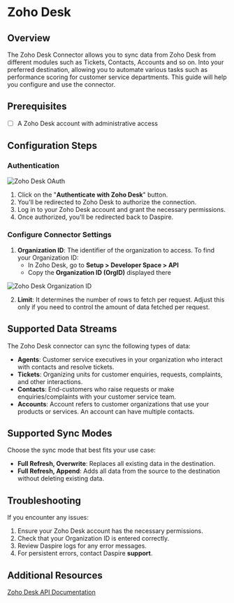 # Zoho Desk

## **Overview**

The Zoho Desk Connector allows you to sync data from Zoho Desk from different modules such as Tickets, Contacts, Accounts and so on. Into your preferred destination, allowing you to automate various tasks such as performance scoring for customer service departments. This guide will help you configure and use the connector.

## **Prerequisites**

- [ ] A Zoho Desk account with administrative access

## **Configuration Steps**

### **Authentication**

![Zoho Desk OAuth](/assets/images/zohodesk-oauth.jpeg)

1. Click on the "**Authenticate with Zoho Desk**" button.
2. You'll be redirected to Zoho Desk to authorize the connection.
3. Log in to your Zoho Desk account and grant the necessary permissions.
4. Once authorized, you'll be redirected back to Daspire.

### **Configure Connector Settings**

1. **Organization ID**: The identifier of the organization to access. To find your Organization ID:
   - In Zoho Desk, go to **Setup > Developer Space > API**
   - Copy the **Organization ID (OrgID)** displayed there

![Zoho Desk Organization ID](/assets/images/zohodesk-org-id.png)

2. **Limit**: It determines the number of rows to fetch per request. Adjust this only if you need to control the amount of data fetched per request.

## **Supported Data Streams**

The Zoho Desk connector can sync the following types of data:

- **Agents**: Customer service executives in your organization who interact with contacts and resolve tickets.
- **Tickets**: Organizing units for customer enquiries, requests, complaints, and other interactions.
- **Contacts**: End-customers who raise requests or make enquiries/complaints with your customer service team.
- **Accounts**: Account refers to customer organizations that use your products or services. An account can have multiple contacts.

## **Supported Sync Modes**

Choose the sync mode that best fits your use case:

- **Full Refresh, Overwrite**: Replaces all existing data in the destination.
- **Full Refresh, Append**: Adds all data from the source to the destination without deleting existing data.

## **Troubleshooting**

If you encounter any issues:

1. Ensure your Zoho Desk account has the necessary permissions.
2. Check that your Organization ID is entered correctly.
3. Review Daspire logs for any error messages.
4. For persistent errors, contact Daspire **support**.

## **Additional Resources**

[Zoho Desk API Documentation](https://desk.zoho.com/DeskAPIDocument#Introduction)

